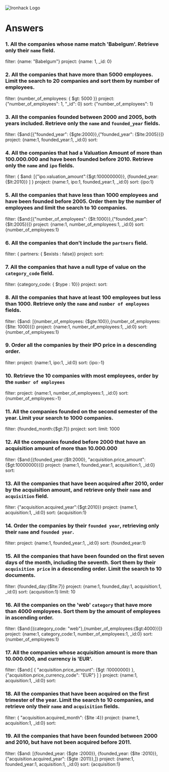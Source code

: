 ![Ironhack Logo](https://i.imgur.com/1QgrNNw.png)

# Answers

### 1. All the companies whose name match 'Babelgum'. Retrieve only their `name` field.

filter: {name: "Babelgum"}
project: {name: 1, _id: 0}

### 2. All the companies that have more than 5000 employees. Limit the search to 20 companies and sort them by **number of employees**.

filter: {number_of_employees: { $gt: 5000 }}
project: {"number_of_employees": 1, "_id": 0}
sort: {"number_of_employees": 1}

### 3. All the companies founded between 2000 and 2005, both years included. Retrieve only the `name` and `founded_year` fields.

filter: {$and:[{"founded_year": {$gte:2000}},{"founded_year": {$lte:2005}}]}
project: {name:1, founded_year:1, _id:0}
sort:

### 4. All the companies that had a Valuation Amount of more than 100.000.000 and have been founded before 2010. Retrieve only the `name` and `ipo` fields.

filter: { $and: [{"ipo.valuation_amount":{$gt:100000000}}, {founded_year:{$lt:2010}} ] }
project: {name:1, ipo:1, founded_year:1, _id:0}
sort: {ipo:1}

### 5. All the companies that have less than 1000 employees and have been founded before 2005. Order them by the number of employees and limit the search to 10 companies.

filter: {$and:[{"number_of_employees": {$lt:1000}},{"founded_year": {$lt:2005}}]}
project: {name:1, number_of_employees:1, _id:0}
sort: {number_of_employees:1}

### 6. All the companies that don't include the `partners` field.

filter: { partners: { $exists : false}}
project:
sort:

### 7. All the companies that have a null type of value on the `category_code` field.

filter: {category_code: { $type : 10}}
project:
sort:

### 8. All the companies that have at least 100 employees but less than 1000. Retrieve only the `name` and `number of employees` fields.

filter: {$and: [{number_of_employees: {$gte:100}},{number_of_employees: {$lte: 1000}}]}
project: {name:1, number_of_employees:1, _id:0}
sort: {number_of_employees:1}

### 9. Order all the companies by their IPO price in a descending order.

filter: 
project: {name:1, ipo:1, _id:0}
sort: {ipo:-1}

### 10. Retrieve the 10 companies with most employees, order by the `number of employees`

filter:
project: {name:1, number_of_employees:1, _id:0}
sort: {number_of_employees:-1}

### 11. All the companies founded on the second semester of the year. Limit your search to 1000 companies.

filter: {founded_month:{$gt:7}}
project:
sort:
limit: 1000

### 12. All the companies founded before 2000 that have an acquisition amount of more than 10.000.000

filter: {$and:[{founded_year:{$lt:2000}, "acquisition.price_amount":{$gt:10000000}}]}
project: {name:1, founded_year:1, acquisition:1, _id:0}
sort:

### 13. All the companies that have been acquired after 2010, order by the acquisition amount, and retrieve only their `name` and `acquisition` field.

filter: {"acquisition.acquired_year":{$gt:2010}}
project: {name:1, acquisition:1, _id:0}
sort: {acquisition:1}

### 14. Order the companies by their `founded year`, retrieving only their `name` and `founded year`.

filter:
project: {name:1, founded_year:1, _id:0}
sort: {founded_year:1}

### 15. All the companies that have been founded on the first seven days of the month, including the seventh. Sort them by their `acquisition price` in a descending order. Limit the search to 10 documents.

filter: {founded_day:{$lte:7}}
project: {name:1, founded_day:1, acquisition:1, _id:0}
sort: {acquisition:1}
limit: 10

### 16. All the companies on the 'web' `category` that have more than 4000 employees. Sort them by the amount of employees in ascending order.

filter: {$and:[{category_code: "web"},{number_of_employees:{$gt:4000}}]}
project: {name:1, category_code:1, number_of_employees:1, _id:0}
sort: {number_of_employees:1}

### 17. All the companies whose acquisition amount is more than 10.000.000, and currency is 'EUR'.

filter: {$and:[ { "acquisition.price_amount": {$gt :10000000} }, {"acquisition.price_currency_code": "EUR"} ] }
project: {name:1, acquisition:1, _id:0}
sort:

### 18. All the companies that have been acquired on the first trimester of the year. Limit the search to 10 companies, and retrieve only their `name` and `acquisition` fields.

filter: { "acquisition.acquired_month": {$lte :4}}
project: {name:1, acquisition:1, _id:0}
sort:

### 19. All the companies that have been founded between 2000 and 2010, but have not been acquired before 2011.

filter: {$and: [{founded_year: {$gte :2000}}, {founded_year: {$lte :2010}}, {"acquisition.acquired_year": {$gte :2011}},]}
project: {name:1, founded_year:1, acquisition:1, _id:0}
sort: {acquisition:1}
